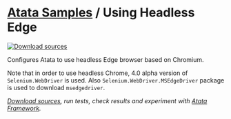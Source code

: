 # [Atata Samples](https://github.com/atata-framework/atata-samples) / Using Headless Edge

[![Download sources](https://img.shields.io/badge/Download-sources-brightgreen.svg)](../../../raw/master/_archives/HeadlessEdge.zip)

Configures Atata to use headless Edge browser based on Chromium.

Note that in order to use headless Chrome, 4.0 alpha version of `Selenium.WebDriver` is used.
Also `Selenium.WebDriver.MSEdgeDriver` package is used to download `msedgedriver`.

*[Download sources](../../../raw/master/_archives/HeadlessEdge.zip), run tests, check results and experiment with [Atata Framework](https://atata.io).*